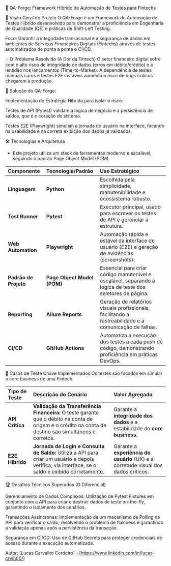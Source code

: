 🚀 QA-Forge: Framework Híbrido de Automação de Testes para Fintechs

🌟 Visão Geral do Projeto
O QA-Forge é um Framework de Automação de Testes Híbrido desenvolvido para demonstrar a proficiência em Engenharia de Qualidade (QE) e práticas de Shift-Left Testing.

Foco: Garantir a integridade transacional e a segurança de dados em ambientes de Serviços Financeiros Digitais (Fintechs) através de testes automatizados de ponta a ponta e CI/CD.

💡 O Problema Resolvido (A Dor da Fintech)
O setor financeiro digital sofre com o alto risco de integridade de dados (erros em débito/crédito) e a lentidão nos lançamentos (Time-to-Market). A dependência de testes manuais caros e testes E2E instáveis aumenta o risco de bugs críticos chegarem à produção.

🎯 Solução do QA-Forge:

Implementação de Estratégia Híbrida para isolar o risco:

Testes de API (Pytest) validam a lógica de negócio e a persistência de saldos, que é o coração do sistema.

Testes E2E (Playwright) simulam a jornada do usuário na interface, focando na usabilidade e na correta exibição dos dados já validados.

🛠️ Tecnologias e Arquitetura

* Este projeto utiliza um stack de ferramentas moderno e escalável, seguindo o padrão Page Object Model (POM).

| Componente | Tecnologia/Padrão | Uso Estratégico |
| :--- | :--- | :--- |
| **Linguagem** | **Python** | Escolhida pela simplicidade, manutenibilidade e ecossistema robusto. |
| **Test Runner** | **Pytest** | Executor principal, usado para escrever os testes de API e gerenciar a estrutura. |
| **Web Automation** | **Playwright** | Automação rápida e estável da interface de usuário (E2E) e geração de evidências (screenshots). |
| **Padrão de Projeto** | **Page Object Model (POM)** | Essencial para criar código manutenível e escalável, separando a lógica de teste dos seletores de página. |
| **Reporting** | **Allure Reports** | Geração de relatórios visuais profissionais, facilitando a rastreabilidade e a comunicação de falhas. |
| **CI/CD** | **GitHub Actions** | Automatiza a execução dos testes a cada push de código, demonstrando proficiência em práticas DevOps. |

🧪 Casos de Teste Chave Implementados
Os testes são focados em simular o core business de uma Fintech:

| Tipo de Teste | Descrição do Cenário | Valor Agregado |
| :--- | :--- | :--- |
| **API Crítica** | **Validação da Transferência Financeira:** O teste garante que o débito na conta de origem e o crédito na conta de destino são simultâneos e corretos. | Garante a **integridade dos dados** e a estabilidade do **core business**. |
| **E2E Híbrido** | **Jornada de Login e Consulta de Saldo:** Utiliza a API para criar um usuário e depois verifica, via interface, se o saldo é exibido corretamente. | Garante a **experiência do usuário** (UX) e a corretude visual dos dados críticos. |

🏆 Desafios Técnicos Superados (O Diferencial)

Gerenciamento de Dados Complexos: Utilização de Pytest Fixtures em conjunto com a API para criar e destruir dados de teste on-the-fly, garantindo o isolamento dos cenários.

Transações Assíncronas: Implementação de um mecanismo de Polling na API para verificar o saldo, resolvendo o problema de flakiness e garantindo a validação apenas após a persistência da transação.

Segurança em CI/CD: Uso de GitHub Secrets para proteger credenciais de acesso durante a execução automatizada.

Autor: [Lucas Carvalho Cordeiro] - [https://www.linkedin.com/in/lucas-crvlh00/]
